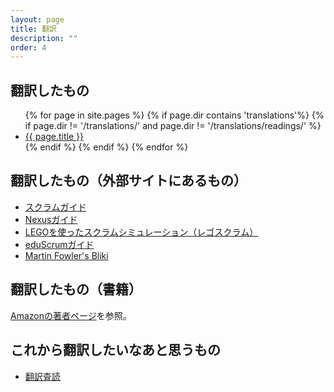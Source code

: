 ```yaml
---
layout: page
title: 翻訳
description: ""
order: 4
---
```


## 翻訳したもの
<ul>
{% for page in site.pages %}
  {% if page.dir contains 'translations'%}
  {% if page.dir != '/translations/' and page.dir != '/translations/readings/' %}
<li><a href="{{ page.dir }}">{{ page.title }}</a></li>
  {% endif %}
  {% endif %}
{% endfor %}
</ul>

## 翻訳したもの（外部サイトにあるもの）
* [スクラムガイド](http://www.scrumguides.org/download.html)
* [Nexusガイド](https://www.scrum.org/Resources/The-Nexus-Guide/Downloads)
* [LEGOを使ったスクラムシミュレーション（レゴスクラム）](http://www.lego4scrum.com/translations/)
* [eduScrumガイド](http://eduscrum.nl/en/links)
* [Martin Fowler's Bliki](http://bliki-ja.github.io/)

## 翻訳したもの（書籍）

[Amazonの著者ページ](http://www.amazon.co.jp/-/e/B00429JIAI)を参照。

## これから翻訳したいなあと思うもの

* [翻訳査読](readings)
